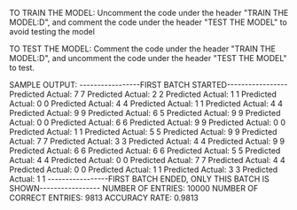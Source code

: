 TO TRAIN THE MODEL:
Uncomment the code under the header "TRAIN THE MODEL:D", and comment the code under the header "TEST THE MODEL" to avoid testing the model

TO TEST THE MODEL:
Comment the code under the header "TRAIN THE MODEL:D", and uncomment the code under the header "TEST THE MODEL" to test.

SAMPLE OUTPUT:
-----------------FIRST BATCH STARTED-----------------
Predicted Actual:  7 7
Predicted Actual:  2 2
Predicted Actual:  1 1
Predicted Actual:  0 0
Predicted Actual:  4 4
Predicted Actual:  1 1
Predicted Actual:  4 4
Predicted Actual:  9 9
Predicted Actual:  6 5
Predicted Actual:  9 9
Predicted Actual:  0 0
Predicted Actual:  6 6
Predicted Actual:  9 9
Predicted Actual:  0 0
Predicted Actual:  1 1
Predicted Actual:  5 5
Predicted Actual:  9 9
Predicted Actual:  7 7
Predicted Actual:  3 3
Predicted Actual:  4 4
Predicted Actual:  9 9
Predicted Actual:  6 6
Predicted Actual:  6 6
Predicted Actual:  5 5
Predicted Actual:  4 4
Predicted Actual:  0 0
Predicted Actual:  7 7
Predicted Actual:  4 4
Predicted Actual:  0 0
Predicted Actual:  1 1
Predicted Actual:  3 3
Predicted Actual:  1 1
-----------------FIRST BATCH ENDED, ONLY THIS BATCH IS SHOWN-----------------
NUMBER OF ENTRIES:  10000
NUMBER OF CORRECT ENTRIES:  9813
ACCURACY RATE:  0.9813
